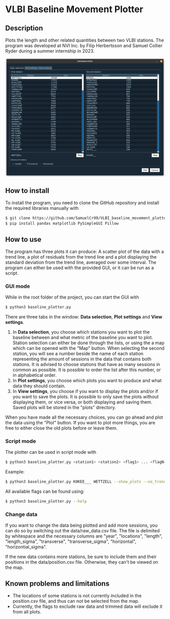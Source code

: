 # VLBI Baseline Movement Plotter

## Description

Plots the length and other related quantities between two VLBI stations. The program was developed at NVI Inc. by Filip Herbertsson and Samuel Collier Ryder during a summer internship in 2023.

![](resources/gui_image.png "Image of the GUI")


## How to install

To install the program, you need to clone the GitHub repository and install the required libraries manually with

```bash
$ git clone https://github.com/SamuelCr99/VLBI_baseline_movement_plotter.git
$ pip install pandas matplotlib PySimpleGUI Pillow
```

## How to use

The program has three plots it can produce: A scatter plot of the data with a trend line, a plot of residuals from the trend line and a plot displaying the standard deviation from the trend line, averaged over some interval. The program can either be used with the provided GUI, or it can be run as a script.

### GUI mode

While in the root folder of the project, you can start the GUI with

```bash
$ python3 baseline_plotter.py
```

There are three tabs in the window: __Data selection__, __Plot settings__ and __View settings__.

1. In __Data selection__, you choose which stations you want to plot the baseline between and what metric of the baseline you want to plot. Station selection can either be done through the lists, or using the a map which can be opened with the "Map" button. When selecting the second station, you will see a number beside the name of each station representing the amount of sessions in the data that contains both stations. It is advised to choose stations that have as many sessions in common as possible. It is possible to order the list after this number, or in alphabetical order.
2. In __Plot settings__, you choose which plots you want to produce and what data they should contain.
3. In __View settings__, you choose if you want to display the plots and/or if you want to save the plots. It is possible to only save the plots without displaying them, or vice versa, or both displaying and saving them. Saved plots will be stored in the "plots" directory.

When you have made all the necessary choices, you can go ahead and plot the data using the "Plot" button. If you want to plot more things, you are free to either close the old plots before or leave them.

### Script mode

The plotter can be used in script mode with

```bash
$ python3 baseline_plotter.py <station1> <station2> <flag1> ... <flagN>
```

 Example: 
 ```bash
$ python3 baseline_plotter.py KOKEE___ WETTZELL --show_plots --no_trendline
 ```
 
 All available flags can be found using: 
 ```bash
 $ python3 baseline_plotter.py --help 
 ```

### Change data

If you want to change the data being plotted and add more sessions, you can do so by switching out the data/raw_data.csv file. The file is delimited by whitespace and the necessary columns are "year", "locations", "length", "length_sigma", "transverse", "transverse_sigma", "horizontal", "horizontial_sigma".

If the new data contains more stations, be sure to include them and their positions in the data/position.csv file. Otherwise, they can't be viewed on the map.

## Known problems and limitations
* The locations of some stations is not currently included in the position.csv file, and thus can not be selected from the map.
* Currently, the flags to exclude raw data and trimmed data will exclude it from all plots.